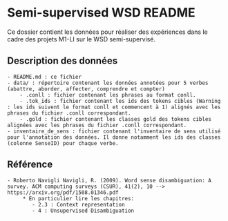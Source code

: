 Semi-supervised WSD README
==========================

Ce dossier contient les données pour réaliser des expériences dans le cadre des projets M1-LI sur le WSD semi-supervisé.

Description des données
-----------------------
	- README.md : ce fichier
	- data/ : répertoire contenant les données annotées pour 5 verbes (abattre, aborder, affecter, comprendre et compter)
		- .conll : fichier contenant les phrases au format conll.
		- .tok_ids : fichier contenant les ids des tokens cibles (Warning : les ids suivent le format conll et commencent à 1) alignés avec les phrases du fichier .conll correspondant.
		- .gold : fichier contenant les classes gold des tokens cibles alignées avec les phrases du fichier .conll correspondant.
	- inventaire_de_sens : fichier contenant l'inventaire de sens utilisé pour l'annotation des données. Il donne notamment les ids des classes (colonne SenseID) pour chaque verbe. 

 Référence
----------

	- Roberto Navigli Navigli, R. (2009). Word sense disambiguation: A survey. ACM computing surveys (CSUR), 41(2), 10 --> https://arxiv.org/pdf/1508.01346.pdf
		 * En particulier lire les chapitres:
			- 2.3 : Context representation
			- 4 : Unsupervised Disambiguation 





